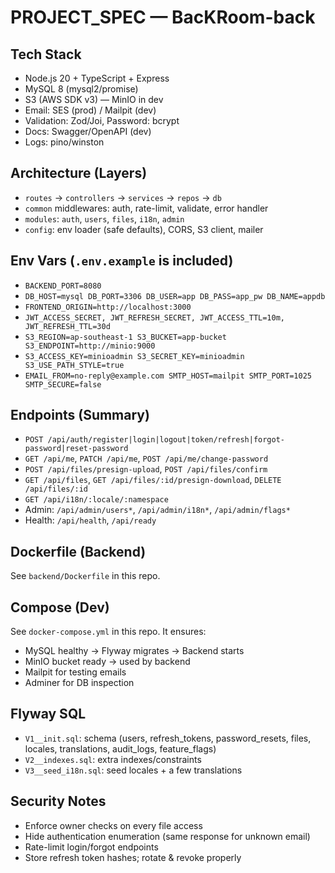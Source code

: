 # PROJECT_SPEC — BacKRoom-back

## Tech Stack
- Node.js 20 + TypeScript + Express
- MySQL 8 (mysql2/promise)
- S3 (AWS SDK v3) — MinIO in dev
- Email: SES (prod) / Mailpit (dev)
- Validation: Zod/Joi, Password: bcrypt
- Docs: Swagger/OpenAPI (dev)
- Logs: pino/winston

## Architecture (Layers)
- `routes` → `controllers` → `services` → `repos` → `db`
- `common` middlewares: auth, rate-limit, validate, error handler
- `modules`: `auth`, `users`, `files`, `i18n`, `admin`
- `config`: env loader (safe defaults), CORS, S3 client, mailer

## Env Vars (`.env.example` is included)
- `BACKEND_PORT=8080`
- `DB_HOST=mysql DB_PORT=3306 DB_USER=app DB_PASS=app_pw DB_NAME=appdb`
- `FRONTEND_ORIGIN=http://localhost:3000`
- `JWT_ACCESS_SECRET, JWT_REFRESH_SECRET, JWT_ACCESS_TTL=10m, JWT_REFRESH_TTL=30d`
- `S3_REGION=ap-southeast-1 S3_BUCKET=app-bucket S3_ENDPOINT=http://minio:9000`
- `S3_ACCESS_KEY=minioadmin S3_SECRET_KEY=minioadmin S3_USE_PATH_STYLE=true`
- `EMAIL_FROM=no-reply@example.com SMTP_HOST=mailpit SMTP_PORT=1025 SMTP_SECURE=false`

## Endpoints (Summary)
- `POST /api/auth/register|login|logout|token/refresh|forgot-password|reset-password`
- `GET /api/me`, `PATCH /api/me`, `POST /api/me/change-password`
- `POST /api/files/presign-upload`, `POST /api/files/confirm`
- `GET /api/files`, `GET /api/files/:id/presign-download`, `DELETE /api/files/:id`
- `GET /api/i18n/:locale/:namespace`
- Admin: `/api/admin/users*`, `/api/admin/i18n*`, `/api/admin/flags*`
- Health: `/api/health`, `/api/ready`

## Dockerfile (Backend)
See `backend/Dockerfile` in this repo.

## Compose (Dev)
See `docker-compose.yml` in this repo. It ensures:
- MySQL healthy → Flyway migrates → Backend starts
- MinIO bucket ready → used by backend
- Mailpit for testing emails
- Adminer for DB inspection

## Flyway SQL
- `V1__init.sql`: schema (users, refresh_tokens, password_resets, files, locales, translations, audit_logs, feature_flags)
- `V2__indexes.sql`: extra indexes/constraints
- `V3__seed_i18n.sql`: seed locales + a few translations

## Security Notes
- Enforce owner checks on every file access
- Hide authentication enumeration (same response for unknown email)
- Rate-limit login/forgot endpoints
- Store refresh token hashes; rotate & revoke properly

